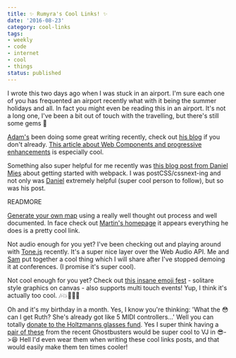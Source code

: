 ```yaml
---
title: ✨ Rumyra's Cool Links! ✨
date: '2016-08-23'
category: cool-links
tags:
- weekly
- code
- internet
- cool
- things
status: published
---
```


I wrote this two days ago when I was stuck in an airport. I'm sure each one of you has frequented an airport recently what with it being the summer holidays and all. In fact you might even be reading this in an airport. It's not a long one, I've been a bit out of touch with the travelling, but there's still some gems 💎

[Adam's](https://twitter.com/onishiweb) been doing some great writing recently, check out [his blog](http://adamonishi.com/) if you don't already. [This article about Web Components and progressive enhancements](http://adamonishi.com/2016/08/web-components-and-progressive-enhancement/) is especially cool.

Something also super helpful for me recently was [this blog post from Daniel Mies](https://blog.codecentric.de/en/2016/07/getting-started-webpack/) about getting started with webpack. I was postCSS/cssnext-ing and not only was [Daniel](https://twitter.com/danielmies) extremely helpful (super cool person to follow), but so was his post.

READMORE

[Generate your own map](http://mewo2.com/notes/terrain/) using a really well thought out process and well documented. In face check out [Martin's homepage](http://mewo2.com/) it appears everything he does is a pretty cool link.

Not audio enough for you yet? I've been checking out and playing around with [Tone.js](https://github.com/Tonejs/Tone.js) recently. It's a super nice layer over the Web Audio API. Me and [Sam](https://twitter.com/_2xAA) put together a cool thing which I will share after I've stopped demoing it at conferences. (I promise it's super cool).

Not cool enough for you yet?  Check out [this insane emoji fest](http://executabledreams.net/B/emojiwin) - solitare style graphics on canvas - also supports multi touch events! Yup, I think it's actually too cool. 🎶💥🎉😎💙

Oh and it's my birthday in a month. Yes, I know you're thinking: 'What the 😳 can I get Ruth? She's already got like 5 MIDI controllers...' Well you can totally [donate to the Holtzmanns glasses fund](https://www.paypal.me/rumyra). Yes I super think having a [pair of these](http://www.liveforfilm.com/2016/08/04/ghostbusters-you-can-buy-holtzmanns-glasses/) from the recent Ghostbusters would be super cool to VJ in 😎->😆 Hell I'd even wear them when writing these cool links posts, and that would easily make them ten times cooler!

